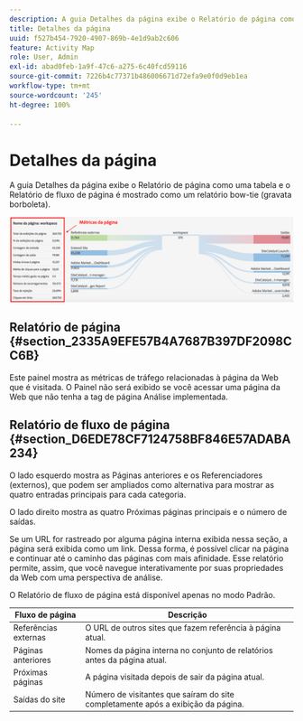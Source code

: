 ```yaml
---
description: A guia Detalhes da página exibe o Relatório de página como uma tabela e o Relatório de fluxo de página é mostrado como um relatório bow-tie (gravata borboleta).
title: Detalhes da página
uuid: f527b454-7920-4907-869b-4e1d9ab2c606
feature: Activity Map
role: User, Admin
exl-id: abad0feb-1a9f-47c6-a275-6c40fcd59116
source-git-commit: 7226b4c77371b486006671d72efa9e0f0d9eb1ea
workflow-type: tm+mt
source-wordcount: '245'
ht-degree: 100%

---
```


# Detalhes da página

A guia Detalhes da página exibe o Relatório de página como uma tabela e o Relatório de fluxo de página é mostrado como um relatório bow-tie (gravata borboleta).

![](assets/page_flow.png)

## Relatório de página {#section_2335A9EFE57B4A7687B397DF2098CC6B}

Este painel mostra as métricas de tráfego relacionadas à página da Web que é visitada. O Painel não será exibido se você acessar uma página da Web que não tenha a tag de página Análise implementada.

## Relatório de fluxo de página {#section_D6EDE78CF7124758BF846E57ADABA234}

O lado esquerdo mostra as Páginas anteriores e os Referenciadores (externos), que podem ser ampliados como alternativa para mostrar as quatro entradas principais para cada categoria.

O lado direito mostra as quatro Próximas páginas principais e o número de saídas.

Se um URL for rastreado por alguma página interna exibida nessa seção, a página será exibida como um link. Dessa forma, é possível clicar na página e continuar até o caminho das páginas com mais afinidade. Esse relatório permite, assim, que você navegue interativamente por suas propriedades da Web com uma perspectiva de análise.

O Relatório de fluxo de página está disponível apenas no modo Padrão.

| **Fluxo de página** | **Descrição** |
|---|---|
| Referências externas | O URL de outros sites que fazem referência à página atual. |
| Páginas anteriores | Nomes da página interna no conjunto de relatórios antes da página atual. |
| Próximas páginas | A página visitada depois de sair da página atual. |
| Saídas do site | Número de visitantes que saíram do site completamente após a exibição da página. |
